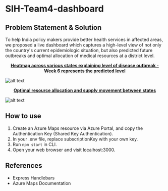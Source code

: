 # SIH-Team4-dashboard
## Problem Statement & Solution
To help India policy makers provide better health services in affected areas, we proposed a live dashboard which captures a high-level view of not only the country's current epidemiologic situation, but also predicted future outbreaks and optimal allocation of medical resources at a district level.

<p align="center"><b><ins>Heatmap across various states explaining level of disease outbreak - Week 6 represents the predicted level</b></ins></p>

![alt text](https://drive.google.com/uc?export=download&id=13JJEPYvfcMwykIGGCLI-XfFKo9PZ8AiR)

<p align="center"><ins><b>Optimal resource allocation and supply movement between states</b></ins></p>

![alt text](https://drive.google.com/uc?export=download&id=1kyN4tBkS8p4IBeF4Fv5frClD5Fx28Yf2) 

## How to use
1. Create an Azure Maps resource via Azure Portal, and copy the Authentication Key (Shared Key Authentication).
2. In your .env file, replace subscriptionKey with your own key.
3. Run `npm start` in CLI.
4. Open your web browser and visit localhost:3000.

## References
- Express Handlebars
- Azure Maps Documentation 